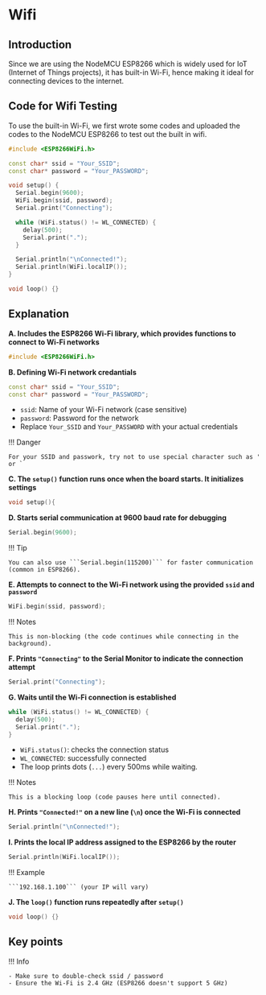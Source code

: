 # Wifi
## Introduction
Since we are using the NodeMCU ESP8266 which is widely used for IoT (Internet of Things projects), it has built-in Wi-Fi, hence making it ideal for connecting devices to the internet. 

## Code for Wifi Testing
To use the built-in Wi-Fi, we first wrote some codes and uploaded the codes to the NodeMCU ESP8266 to test out the built in wifi. 

```cpp
#include <ESP8266WiFi.h>

const char* ssid = "Your_SSID";
const char* password = "Your_PASSWORD";

void setup() {
  Serial.begin(9600);
  WiFi.begin(ssid, password);
  Serial.print("Connecting");

  while (WiFi.status() != WL_CONNECTED) {
    delay(500);
    Serial.print(".");
  }

  Serial.println("\nConnected!");
  Serial.println(WiFi.localIP());
}

void loop() {}

```

## Explanation 

**A. Includes the ESP8266 Wi-Fi library, which provides functions to connect to Wi-Fi networks**

```cpp
#include <ESP8266WiFi.h>
```

**B. Defining Wi-Fi network credantials**

```cpp
const char* ssid = "Your_SSID";
const char* password = "Your_PASSWORD";
```

  - ```ssid```: Name of your Wi-Fi network (case sensitive)
  - ```password```: Password for the network
  - Replace ```Your_SSID``` and ```Your_PASSWORD``` with your actual credentials

!!! Danger 

    For your SSID and passwork, try not to use special character such as ' or ` 

**C. The ```setup()``` function runs once when the board starts. It initializes settings**

```cpp
void setup(){

```

**D. Starts serial communication at 9600 baud rate for debugging**

```cpp
Serial.begin(9600);
```

!!! Tip 

    You can also use ```Serial.begin(115200)``` for faster communication (common in ESP8266).

**E. Attempts to connect to the Wi-Fi network using the provided ```ssid``` and ```password```**

```cpp
WiFi.begin(ssid, password);
```

!!! Notes 

    This is non-blocking (the code continues while connecting in the background).

**F. Prints ```"Connecting"``` to the Serial Monitor to indicate the connection attempt**

```cpp
Serial.print("Connecting");
```

**G. Waits until the Wi-Fi connection is established**

```cpp
while (WiFi.status() != WL_CONNECTED) {
  delay(500);
  Serial.print(".");
}
```

  - ```WiFi.status()```: checks the connection status
  - ```WL_CONNECTED```: successfully connected
  - The loop prints dots (```...```) every 500ms while waiting. 

!!! Notes 

    This is a blocking loop (code pauses here until connected).

**H. Prints ```"Connected!"``` on a new line (```\n```) once the Wi-Fi is connected**

```cpp
Serial.println("\nConnected!");
```

**I. Prints the local IP address assigned to the ESP8266 by the router**

```cpp
Serial.println(WiFi.localIP());
```

!!! Example 

    ```192.168.1.100``` (your IP will vary)

**J. The ```loop()``` function runs repeatedly after ```setup()```**

```cpp
void loop() {}
```

## Key points 

!!! Info 

    - Make sure to double-check ssid / password
    - Ensure the Wi-Fi is 2.4 GHz (ESP8266 doesn't support 5 GHz)

